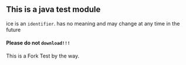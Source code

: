 ## This is a java test module

ice is an `identifier`. has no meaning and may change at any time in the future

#### Please do not `download!!!`


This is a Fork Test by the way.
